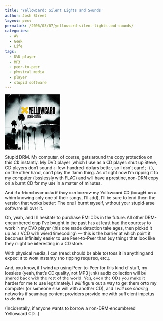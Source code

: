 ```yaml
---
title: 'Yellowcard: Silent Lights and Sounds'
author: Josh Street
layout: post
permalink: /2006/03/07/yellowcard-silent-lights-and-sounds/
categories:
  - AV
  - Geek
  - Life
tags:
  - DVD player
  - MP3
  - peer-to-peer
  - physical media
  - player
  - stupid software
---
```

![Yellowcard: Lights and Sounds CD cover][1]

Stupid DRM. My computer, of course, gets around the copy protection on this CD instantly. My DVD player (which I use as a CD player: shut up Steve, CD players don&#8217;t sound a-few-hundred-dollars better, so I don&#8217;t care! ;-) ), on the other hand, can&#8217;t play the damn thing. As of right now I&#8217;m ripping it to my computer (losslessly with FLAC) and will have a prestine, non-DRM copy on a burnt CD for my use in a matter of minutes.

And if a friend ever asks if they can borrow my Yellowcard CD (bought on a whim knowing only one of their songs, I&#8217;ll add), I&#8217;ll be sure to lend them the version that works better: The one I burnt myself, without your stupid-arse software all over it.

Oh, yeah, and I&#8217;ll hesitate to purchase EMI CDs in the future. All other DRM-encumbered crap I&#8217;ve bought in the past has at least had the courtesy to work in my DVD player (this one made detection take ages, then picked it up as a VCD with wierd timecoding) &#8212; this is the barrier at which point it becomes infinitely easier to use Peer-to-Peer than buy things that look like they might be interesting in a CD store.

With physical media, I can (read: should be able to) toss it in anything and expect it to work instantly (no ripping required, etc.).

And, you know, if I wind up using Peer-to-Peer for this kind of stuff, my lossless (yeah, that&#8217;s CD quality, not MP3 junk) audio collection will be shared back with the rest of the world. Yes, even the CDs you make it harder for me to use legitimately. I *will* figure out a way to get them onto my computer (or someone else will with another CD), and I *will* use *sharing* networks if <del>scumbag</del> content providers provide me with sufficient impetus to do that.

(Incidentally, if anyone wants to borrow a non-DRM-encumbered Yellowcard CD&#8230;)

 [1]: /blog/wp-content/2006/03/sq_yellowcard_lightssounds_.jpg